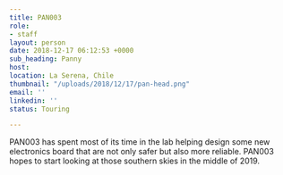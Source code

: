 ```yaml
---
title: PAN003
role:
- staff
layout: person
date: 2018-12-17 06:12:53 +0000
sub_heading: Panny
host:
location: La Serena, Chile
thumbnail: "/uploads/2018/12/17/pan-head.png"
email: ''
linkedin: ''
status: Touring

---
```


PAN003 has spent most of its time in the lab helping design some new electronics board that are not only safer but also more reliable. PAN003 hopes to start looking at those southern skies in the middle of 2019.
